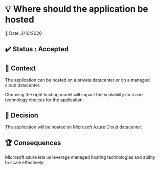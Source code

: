 # :bulb: Where should the application be hosted

:calendar: Date: 2/10/2020

## :heavy_check_mark: Status : Accepted

## :dart: Context

The application can be hosted on a private datacenter or on a managed cloud datacenter.

Choosing the right hosting model will impact the scalability cost and technology choices for the application.

## :traffic_light: Decision

The application will be hosted on Microsoft Azure Cloud datacenter.

## :trophy: Consequences

Microsoft azure lets us leverage managed hosting technologies and ability to scale effectively. 